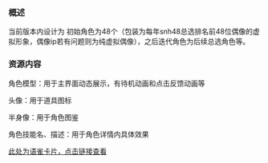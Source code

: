 ### 概述
当前版本内设计为 初始角色为48个（包装为每年snh48总选排名前48位偶像的虚拟形象，偶像ip若有问题则为纯虚拟偶像），之后迭代角色为后续总选角色等。



### 资源内容
角色模型：用于主界面动态展示，有待机动画和点击反馈动画等

头像：用于道具图标

半身像：用于角色图鉴

角色技能名、描述：用于角色详情内具体效果





[此处为语雀卡片，点击链接查看](https://www.yuque.com/mwyfd0/nx3vv2/lvrw2golqppxet8v#Ubd2c)

### 

